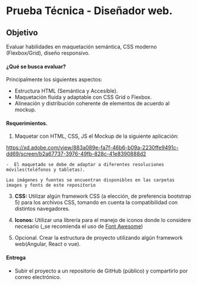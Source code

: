 # Prueba Técnica - Diseñador web.

## Objetivo
Evaluar habilidades en maquetación semántica, CSS moderno (Flexbox/Grid), diseño responsivo.

#### ¿Qué se busca evaluar?
Principalmente los siguientes aspectos:
  + Estructura HTML (Semántica y Accesible).
  + Maquetación fluida y adaptable con CSS Grid o Flexbox.
  + Alineación y distribución coherente de elementos de acuerdo al mockup.

#### Requerimientos.

1. Maquetar con HTML, CSS, JS el Mockup de la siguiente aplicación:

  https://xd.adobe.com/view/883a089e-fa7f-46b6-b09a-2230ffe9491c-dd69/screen/b2a67737-3976-49fb-828c-41e8390888d2

    -  El maquetado se debe de adaptar a diferentes resoluciones móviles(teléfonos y tabletas).  

    Las imágenes y fuentes se encuentran disponibles en las carpetas images y fonts de este repositorio

3. **CSS:** Utilizar algún framework CSS (a elección, de preferencia bootstrap 5) para los archivos CSS, tomando en cuenta la compatibilidad con distintos navegadores.

4. **Iconos:** Utilizar una librería para el manejo de iconos donde lo considere necesario (_se recomienda el uso de [Font Awesome](http://fontawesome.io/))
5. Opcional. Crear la estructura de proyecto utilizando algún  framework web(Angular, React o vue). 

#### Entrega

  - Subir el proyecto a un repositorio de  GitHub (público) y compartirlo por correo electrónico.
    
